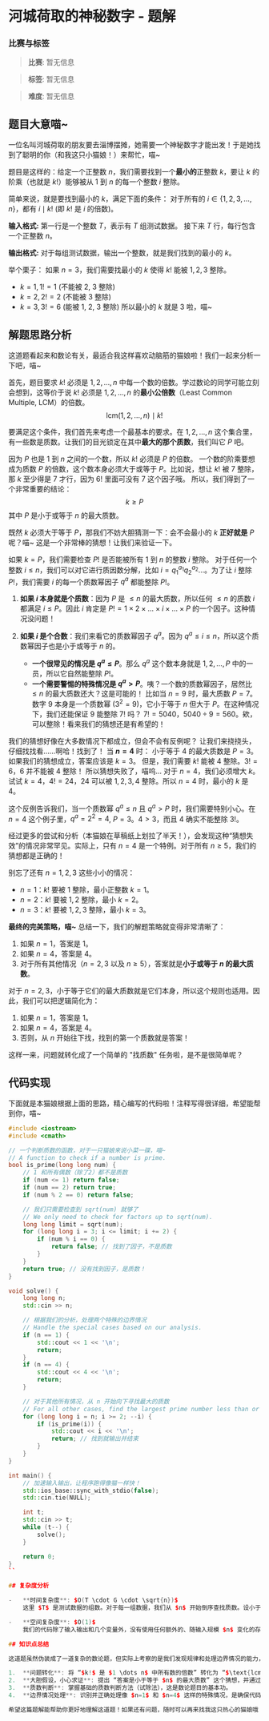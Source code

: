 # 河城荷取的神秘数字 - 题解

### 比赛与标签
> **比赛**: 暂无信息

> **标签**: 暂无信息

> **难度**: 暂无信息

## 题目大意喵~

一位名叫河城荷取的朋友要去淄博摆摊，她需要一个神秘数字才能出发！于是她找到了聪明的你（和我这只小猫娘！）来帮忙，喵~

题目是这样的：给定一个正整数 $n$，我们需要找到一个**最小的**正整数 $k$，要让 $k$ 的阶乘（也就是 $k!$）能够被从 $1$ 到 $n$ 的每一个整数 $i$ 整除。

简单来说，就是要找到最小的 $k$，满足下面的条件：
对于所有的 $i \in \{1, 2, 3, \dots, n\}$，都有 $i \mid k!$ (即 $k!$ 是 $i$ 的倍数)。

**输入格式:**
第一行是一个整数 $T$，表示有 $T$ 组测试数据。
接下来 $T$ 行，每行包含一个正整数 $n$。

**输出格式:**
对于每组测试数据，输出一个整数，就是我们找到的最小的 $k$。

举个栗子：
如果 $n=3$，我们需要找最小的 $k$ 使得 $k!$ 能被 $1, 2, 3$ 整除。
- $k=1, 1! = 1$ (不能被 2, 3 整除)
- $k=2, 2! = 2$ (不能被 3 整除)
- $k=3, 3! = 6$ (能被 1, 2, 3 整除)
所以最小的 $k$ 就是 $3$ 啦，喵~

## 解题思路分析

这道题看起来和数论有关，最适合我这样喜欢动脑筋的猫娘啦！我们一起来分析一下吧，喵~

首先，题目要求 $k!$ 必须是 $1, 2, \dots, n$ 中每一个数的倍数。学过数论的同学可能立刻会想到，这等价于说 $k!$ 必须是 $1, 2, \dots, n$ 的**最小公倍数**（Least Common Multiple, LCM）的倍数。
$$
\text{lcm}(1, 2, \dots, n) \mid k!
$$

要满足这个条件，我们首先来考虑一个最基本的要求。在 $1, 2, \dots, n$ 这个集合里，有一些数是质数。让我们的目光锁定在其中**最大的那个质数**，我们叫它 $P$ 吧。

因为 $P$ 也是 $1$ 到 $n$ 之间的一个数，所以 $k!$ 必须是 $P$ 的倍数。
一个数的阶乘要想成为质数 $P$ 的倍数，这个数本身必须大于或等于 $P$。比如说，想让 $k!$ 被 $7$ 整除，那 $k$ 至少得是 $7$ 才行，因为 $6!$ 里面可没有 $7$ 这个因子哦。
所以，我们得到了一个非常重要的结论：
$$
k \ge P
$$
其中 $P$ 是小于或等于 $n$ 的最大质数。

既然 $k$ 必须大于等于 $P$，那我们不妨大胆猜测一下：会不会最小的 $k$ **正好就是** $P$ 呢？喵~
这是一个非常棒的猜想！让我们来验证一下。

如果 $k=P$，我们需要检查 $P!$ 是否能被所有 $1$ 到 $n$ 的整数 $i$ 整除。
对于任何一个整数 $i \le n$，我们可以对它进行质因数分解，比如 $i = q_1^{a_1} q_2^{a_2} \dots$。为了让 $i$ 整除 $P!$，我们需要 $i$ 的每一个质数幂因子 $q^a$ 都能整除 $P!$。

1.  **如果 $i$ 本身就是个质数**：因为 $P$ 是 $\le n$ 的最大质数，所以任何 $\le n$ 的质数 $i$ 都满足 $i \le P$。因此 $i$ 肯定是 $P! = 1 \times 2 \times \dots \times i \times \dots \times P$ 的一个因子。这种情况没问题！

2.  **如果 $i$ 是个合数**：我们来看它的质数幂因子 $q^a$。因为 $q^a \le i \le n$，所以这个质数幂因子也是小于或等于 $n$ 的。
    *   **一个很常见的情况是 $q^a \le P$**。那么 $q^a$ 这个数本身就是 $1, 2, \dots, P$ 中的一员，所以它自然能整除 $P!$。
    *   **一个需要警惕的特殊情况是 $q^a > P$**。咦？一个数的质数幂因子，居然比 $\le n$ 的最大质数还大？这是可能的！
        比如当 $n=9$ 时，最大质数 $P=7$。数字 $9$ 本身是一个质数幂 ($3^2=9$)，它小于等于 $n$ 但大于 $P$。在这种情况下，我们还能保证 $9$ 能整除 $7!$ 吗？
        $7! = 5040$，$5040 \div 9 = 560$。欸，可以整除！看来我们的猜想还是有希望的！

我们的猜想好像在大多数情况下都成立，但会不会有反例呢？
让我们来挠挠头，仔细找找看……啊哈！找到了！
当 **$n=4$** 时：
小于等于 $4$ 的最大质数是 $P=3$。如果我们的猜想成立，答案应该是 $k=3$。
但是，我们需要 $k!$ 能被 $4$ 整除。$3! = 6$，$6$ 并不能被 $4$ 整除！
所以猜想失败了，喵呜...
对于 $n=4$，我们必须增大 $k$。试试 $k=4$，$4! = 24$，$24$ 可以被 $1, 2, 3, 4$ 整除。所以 $n=4$ 时，最小的 $k$ 是 $4$。

这个反例告诉我们，当一个质数幂 $q^a \le n$ 且 $q^a > P$ 时，我们需要特别小心。在 $n=4$ 这个例子里，$q^a=2^2=4$, $P=3$。$4>3$，而且 $4$ 确实不能整除 $3!$。

经过更多的尝试和分析（本猫娘在草稿纸上划拉了半天！），会发现这种“猜想失效”的情况非常罕见。实际上，只有 $n=4$ 是一个特例。对于所有 $n \ge 5$，我们的猜想都是正确的！

别忘了还有 $n=1, 2, 3$ 这些小小的情况：
-   $n=1$：$k!$ 要被 $1$ 整除，最小正整数 $k=1$。
-   $n=2$：$k!$ 要被 $1, 2$ 整除，最小 $k=2$。
-   $n=3$：$k!$ 要被 $1, 2, 3$ 整除，最小 $k=3$。

**最终的完美策略，喵~**
总结一下，我们的解题策略就变得非常清晰了：
1.  如果 $n=1$，答案是 $1$。
2.  如果 $n=4$，答案是 $4$。
3.  对于所有其他情况（$n=2, 3$ 以及 $n \ge 5$），答案就是**小于或等于 $n$ 的最大质数**。

对于 $n=2, 3$，小于等于它们的最大质数就是它们本身，所以这个规则也适用。因此，我们可以把逻辑简化为：
1.  如果 $n=1$，答案是 $1$。
2.  如果 $n=4$，答案是 $4$。
3.  否则，从 $n$ 开始往下找，找到的第一个质数就是答案！

这样一来，问题就转化成了一个简单的 "找质数" 任务啦，是不是很简单呢？

## 代码实现

下面就是本猫娘根据上面的思路，精心编写的代码啦！注释写得很详细，希望能帮到你，喵~

```cpp
#include <iostream>
#include <cmath>

// 一个判断质数的函数，对于一只猫娘来说小菜一碟，喵~
// A function to check if a number is prime.
bool is_prime(long long num) {
    // 1 和所有偶数（除了2）都不是质数
    if (num <= 1) return false;
    if (num == 2) return true;
    if (num % 2 == 0) return false;

    // 我们只需要检查到 sqrt(num) 就够了
    // We only need to check for factors up to sqrt(num).
    long long limit = sqrt(num);
    for (long long i = 3; i <= limit; i += 2) {
        if (num % i == 0) {
            return false; // 找到了因子，不是质数
        }
    }
    return true; // 没有找到因子，是质数！
}

void solve() {
    long long n;
    std::cin >> n;

    // 根据我们的分析，处理两个特殊的边界情况
    // Handle the special cases based on our analysis.
    if (n == 1) {
        std::cout << 1 << '\n';
        return;
    }
    if (n == 4) {
        std::cout << 4 << '\n';
        return;
    }

    // 对于其他所有情况，从 n 开始向下寻找最大的质数
    // For all other cases, find the largest prime number less than or equal to n.
    for (long long i = n; i >= 2; --i) {
        if (is_prime(i)) {
            std::cout << i << '\n';
            return; // 找到就输出并结束
        }
    }
}

int main() {
    // 加速输入输出，让程序跑得像猫一样快！
    std::ios_base::sync_with_stdio(false);
    std::cin.tie(NULL);

    int t;
    std::cin >> t;
    while (t--) {
        solve();
    }

    return 0;
}
``

## 复杂度分析

-   **时间复杂度**: $O(T \cdot G \cdot \sqrt{n})$
    这里 $T$ 是测试数据的组数。对于每一组数据，我们从 $n$ 开始倒序查找质数。设小于等于 $n$ 的最大质数为 $P$，那么我们需要循环 $G = n - P + 1$ 次。这个 $G$ 被称为"素数间隙"。在每次循环中，我们调用 is_prime` 函数，其复杂度为 $O(\sqrt{n})$。虽然素数间隙在最坏情况下可能比较大，但在算法竞赛常见的数据范围内，这个间隙通常很小，所以这个方法足够快啦，喵~

-   **空间复杂度**: $O(1)$
    我们的代码除了输入输出和几个变量外，没有使用任何额外的、随输入规模 $n$ 变化的存储空间，所以空间复杂度是常数级别的。非常节省内存，就像猫咪一样轻盈！

## 知识点总结

这道题虽然伪装成了一道复杂的数论题，但实际上考察的是我们发现规律和处理边界情况的能力，喵~

1.  **问题转化**: 将 “$k!$ 是 $1 \dots n$ 中所有数的倍数” 转化为 “$\text{lcm}(1, \dots, n) \mid k!$”。这是解决这类问题的关键一步。
2.  **大胆假设，小心求证**: 提出 “答案是小于等于 $n$ 的最大质数” 这个猜想，并通过寻找反例（$n=4$）来修正它。这是算法竞赛中非常重要的思维方式！
3.  **质数判断**: 掌握基础的质数判断方法（试除法），这是数论题目的基本功。
4.  **边界情况处理**: 识别并正确处理像 $n=1$ 和 $n=4$ 这样的特殊情况，是确保代码AC的最后一道防线。

希望这篇题解能帮助你更好地理解这道题！如果还有问题，随时可以再来找我这只热心的猫娘哦！喵~